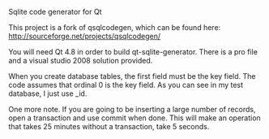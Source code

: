 Sqlite code generator for Qt

This project is a fork of qsqlcodegen, which can be found here: http://sourceforge.net/projects/qsqlcodegen/

You will need Qt 4.8 in order to build qt-sqlite-generator.  There is a pro file and a visual studio 2008 solution
provided.

When you create database tables, the first field must be the key field.  The code assumes that ordinal 0 is the key field.
As you can see in my test database, I just use _id.

One more note.  If you are going to be inserting a large number of records, open a transaction and use commit when done.  This will
make an operation that takes 25 minutes without a transaction, take 5 seconds.
